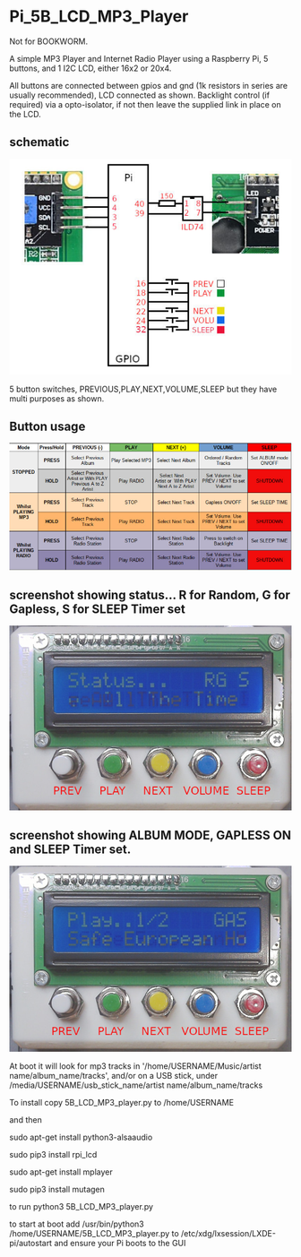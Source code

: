 # Pi_5B_LCD_MP3_Player

Not for BOOKWORM.

A simple MP3 Player and Internet Radio Player using a Raspberry Pi, 5 buttons, and 1 I2C LCD, either 16x2 or 20x4.

All buttons are connected between gpios and gnd (1k resistors in series are usually recommended), LCD connected as shown. 
Backlight control (if required) via a opto-isolator, if not then leave the supplied link in place on the LCD.

## schematic

![schematic](schematic.jpg)

5 button switches, PREVIOUS,PLAY,NEXT,VOLUME,SLEEP but they have multi purposes as shown.
## Button usage

![modes](modes.jpg)

## screenshot showing status... R for Random, G for Gapless,  S for SLEEP Timer set

![schematic](photo002.jpg)

## screenshot showing ALBUM MODE, GAPLESS ON and SLEEP Timer set.

![schematic](photo001.jpg)


At boot it will look for mp3 tracks in '/home/USERNAME/Music/artist name/album_name/tracks', 
and/or on a USB stick, under /media/USERNAME/usb_stick_name/artist name/album_name/tracks

To install copy 5B_LCD_MP3_player.py to /home/USERNAME

and then

sudo apt-get install python3-alsaaudio

sudo pip3 install rpi_lcd

sudo apt-get install mplayer

sudo pip3 install mutagen

to run python3 5B_LCD_MP3_player.py

to start at boot add /usr/bin/python3 /home/USERNAME/5B_LCD_MP3_player.py to /etc/xdg/lxsession/LXDE-pi/autostart
and ensure your Pi boots to the GUI
